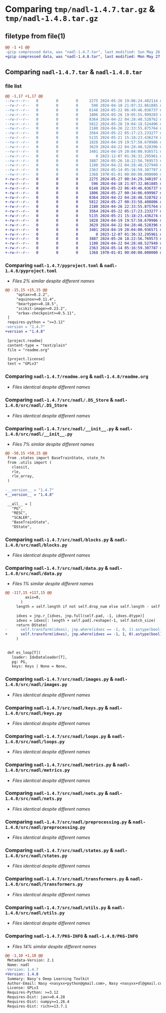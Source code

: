 # Comparing `tmp/nadl-1.4.7.tar.gz` & `tmp/nadl-1.4.8.tar.gz`

## filetype from file(1)

```diff
@@ -1 +1 @@
-gzip compressed data, was "nadl-1.4.7.tar", last modified: Sun May 26 19:06:24 2024, max compression
+gzip compressed data, was "nadl-1.4.8.tar", last modified: Mon May 27 00:34:29 2024, max compression
```

## Comparing `nadl-1.4.7.tar` & `nadl-1.4.8.tar`

### file list

```diff
@@ -1,17 +1,17 @@
--rw-r--r--   0        0        0     2275 2024-05-26 19:06:24.482114 nadl-1.4.7/pyproject.toml
--rw-r--r--   0        0        0      596 2024-04-18 21:07:32.861885 nadl-1.4.7/readme.org
--rw-r--r--   0        0        0     6148 2024-05-22 06:49:46.036737 nadl-1.4.7/src/nadl/.DS_Store
--rw-r--r--   0        0        0     1806 2024-05-26 19:05:55.999203 nadl-1.4.7/src/nadl/__init__.py
--rw-r--r--   0        0        0     8364 2024-04-22 04:28:48.528762 nadl-1.4.7/src/nadl/blocks.py
--rw-r--r--   0        0        0     5812 2024-05-26 19:04:18.524496 nadl-1.4.7/src/nadl/data.py
--rw-r--r--   0        0        0     2180 2024-04-26 22:33:55.875764 nadl-1.4.7/src/nadl/images.py
--rw-r--r--   0        0        0     3564 2024-05-22 05:17:23.233277 nadl-1.4.7/src/nadl/keys.py
--rw-r--r--   0        0        0     5135 2024-05-21 15:18:23.436274 nadl-1.4.7/src/nadl/loops.py
--rw-r--r--   0        0        0     1828 2024-04-19 19:57:58.670986 nadl-1.4.7/src/nadl/metrics.py
--rw-r--r--   0        0        0     3629 2024-04-22 04:28:48.528396 nadl-1.4.7/src/nadl/nets.py
--rw-r--r--   0        0        0     3401 2024-04-19 20:04:00.936571 nadl-1.4.7/src/nadl/preprocessing.py
--rw-r--r--   0        0        0        0 2023-12-07 01:36:32.295961 nadl-1.4.7/src/nadl/py.typed
--rw-r--r--   0        0        0     3887 2024-05-26 18:22:56.769573 nadl-1.4.7/src/nadl/states.py
--rw-r--r--   0        0        0     1108 2024-04-22 04:28:48.527949 nadl-1.4.7/src/nadl/transformers.py
--rw-r--r--   0        0        0     2363 2024-05-14 05:16:59.307787 nadl-1.4.7/src/nadl/utils.py
--rw-r--r--   0        0        0     1368 1970-01-01 00:00:00.000000 nadl-1.4.7/PKG-INFO
+-rw-r--r--   0        0        0     2275 2024-05-27 00:34:29.348197 nadl-1.4.8/pyproject.toml
+-rw-r--r--   0        0        0      596 2024-04-18 21:07:32.861885 nadl-1.4.8/readme.org
+-rw-r--r--   0        0        0     6148 2024-05-22 06:49:46.036737 nadl-1.4.8/src/nadl/.DS_Store
+-rw-r--r--   0        0        0     1806 2024-05-27 00:34:06.699967 nadl-1.4.8/src/nadl/__init__.py
+-rw-r--r--   0        0        0     8364 2024-04-22 04:28:48.528762 nadl-1.4.8/src/nadl/blocks.py
+-rw-r--r--   0        0        0     5812 2024-05-27 00:33:58.408806 nadl-1.4.8/src/nadl/data.py
+-rw-r--r--   0        0        0     2180 2024-04-26 22:33:55.875764 nadl-1.4.8/src/nadl/images.py
+-rw-r--r--   0        0        0     3564 2024-05-22 05:17:23.233277 nadl-1.4.8/src/nadl/keys.py
+-rw-r--r--   0        0        0     5135 2024-05-21 15:18:23.436274 nadl-1.4.8/src/nadl/loops.py
+-rw-r--r--   0        0        0     1828 2024-04-19 19:57:58.670986 nadl-1.4.8/src/nadl/metrics.py
+-rw-r--r--   0        0        0     3629 2024-04-22 04:28:48.528396 nadl-1.4.8/src/nadl/nets.py
+-rw-r--r--   0        0        0     3401 2024-04-19 20:04:00.936571 nadl-1.4.8/src/nadl/preprocessing.py
+-rw-r--r--   0        0        0        0 2023-12-07 01:36:32.295961 nadl-1.4.8/src/nadl/py.typed
+-rw-r--r--   0        0        0     3887 2024-05-26 18:22:56.769573 nadl-1.4.8/src/nadl/states.py
+-rw-r--r--   0        0        0     1108 2024-04-22 04:28:48.527949 nadl-1.4.8/src/nadl/transformers.py
+-rw-r--r--   0        0        0     2363 2024-05-14 05:16:59.307787 nadl-1.4.8/src/nadl/utils.py
+-rw-r--r--   0        0        0     1368 1970-01-01 00:00:00.000000 nadl-1.4.8/PKG-INFO
```

### Comparing `nadl-1.4.7/pyproject.toml` & `nadl-1.4.8/pyproject.toml`

 * *Files 2% similar despite different names*

```diff
@@ -15,15 +15,15 @@
     "optax>=0.2.2",
     "equinox>=0.11.4",
     "beartype>=0.18.5",
     "scikit-image>=0.23.2",
     "orbax-checkpoint>=0.5.11",
 ]
 requires-python = ">=3.12"
-version = "1.4.7"
+version = "1.4.8"
 
 [project.readme]
 content-type = "text/plain"
 file = "readme.org"
 
 [project.license]
 text = "GPLv3"
```

### Comparing `nadl-1.4.7/readme.org` & `nadl-1.4.8/readme.org`

 * *Files identical despite different names*

### Comparing `nadl-1.4.7/src/nadl/.DS_Store` & `nadl-1.4.8/src/nadl/.DS_Store`

 * *Files identical despite different names*

### Comparing `nadl-1.4.7/src/nadl/__init__.py` & `nadl-1.4.8/src/nadl/__init__.py`

 * *Files 7% similar despite different names*

```diff
@@ -50,15 +50,15 @@
 from .states import BaseTrainState, state_fn
 from .utils import (
   classit,
   rle,
   rle_array,
 )
 
-__version__ = "1.4.7"
+__version__ = "1.4.8"
 
 __all__ = [
   "PG",
   "RESC",
   "SCALER",
   "BaseTrainState",
   "DState",
```

### Comparing `nadl-1.4.7/src/nadl/blocks.py` & `nadl-1.4.8/src/nadl/blocks.py`

 * *Files identical despite different names*

### Comparing `nadl-1.4.7/src/nadl/data.py` & `nadl-1.4.8/src/nadl/data.py`

 * *Files 1% similar despite different names*

```diff
@@ -117,15 +117,15 @@
         axis=0,
       )
     length = self.length if not self.drop_num else self.length - self.drop_num
 
     idxes = jnp.r_[idxes, jnp.full(self.pad, -1, idxes.dtype)]
     idxes = idxes[: length + self.pad].reshape(-1, self.batch_size)
     return DState(
-      self.transform(idxes), jnp.where(idxes == -1, 0, 1).astype(bool), idxes.shape
+      self.transform(idxes), jnp.where(idxes == -1, 1, 0).astype(bool), idxes.shape
     )
 
 
 def es_loop[T](
   loader: IdxDataloader[T],
   pg: PG,
   keys: Keys | None = None,
```

### Comparing `nadl-1.4.7/src/nadl/images.py` & `nadl-1.4.8/src/nadl/images.py`

 * *Files identical despite different names*

### Comparing `nadl-1.4.7/src/nadl/keys.py` & `nadl-1.4.8/src/nadl/keys.py`

 * *Files identical despite different names*

### Comparing `nadl-1.4.7/src/nadl/loops.py` & `nadl-1.4.8/src/nadl/loops.py`

 * *Files identical despite different names*

### Comparing `nadl-1.4.7/src/nadl/metrics.py` & `nadl-1.4.8/src/nadl/metrics.py`

 * *Files identical despite different names*

### Comparing `nadl-1.4.7/src/nadl/nets.py` & `nadl-1.4.8/src/nadl/nets.py`

 * *Files identical despite different names*

### Comparing `nadl-1.4.7/src/nadl/preprocessing.py` & `nadl-1.4.8/src/nadl/preprocessing.py`

 * *Files identical despite different names*

### Comparing `nadl-1.4.7/src/nadl/states.py` & `nadl-1.4.8/src/nadl/states.py`

 * *Files identical despite different names*

### Comparing `nadl-1.4.7/src/nadl/transformers.py` & `nadl-1.4.8/src/nadl/transformers.py`

 * *Files identical despite different names*

### Comparing `nadl-1.4.7/src/nadl/utils.py` & `nadl-1.4.8/src/nadl/utils.py`

 * *Files identical despite different names*

### Comparing `nadl-1.4.7/PKG-INFO` & `nadl-1.4.8/PKG-INFO`

 * *Files 14% similar despite different names*

```diff
@@ -1,10 +1,10 @@
 Metadata-Version: 2.1
 Name: nadl
-Version: 1.4.7
+Version: 1.4.8
 Summary: Nasy's Deep Learning Toolkit
 Author-Email: Nasy <nasyxx+python@gmail.com>, Nasy <nasyxx+dl@gmail.com>, Nasy <nasyxx+git@gmail.com>
 License: GPLv3
 Requires-Python: >=3.12
 Requires-Dist: jax>=0.4.28
 Requires-Dist: numpy>=1.26.4
 Requires-Dist: rich>=13.7.1
```


